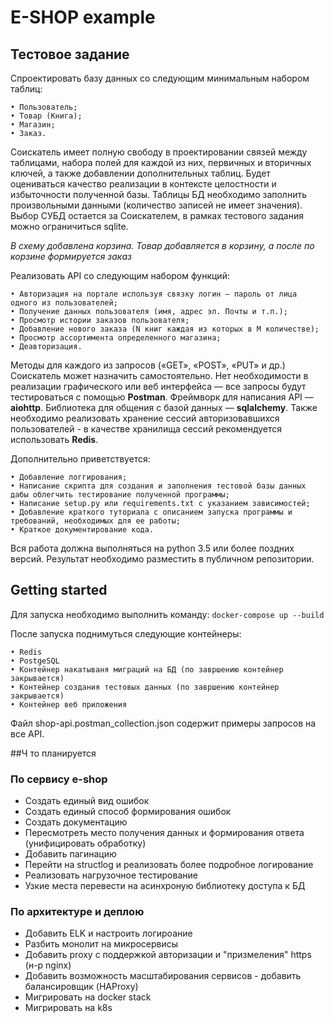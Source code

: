 # E-SHOP example 

## Тестовое задание

Спроектировать базу данных со следующим минимальным набором таблиц:

    • Пользователь;
    • Товар (Книга);
    • Магазин;
    • Заказ.
Соискатель имеет полную свободу в проектировании связей между таблицами, 
набора полей для каждой из них, первичных и вторичных ключей, а также 
добавлении дополнительных таблиц. Будет оцениваться качество реализации в 
контексте целостности и избыточности полученной базы. Таблицы БД необходимо
заполнить произвольными данными (количество записей не имеет значения). 
Выбор СУБД остается за Соискателем, в рамках тестового задания можно
ограничиться sqlite.

_В схему добавлена корзина. Товар добавляется в корзину, а после по корзине формируется 
заказ_

Реализовать API со следующим набором функций:

    • Авторизация на портале используя связку логин — пароль от лица одного из пользователей;
    • Получение данных пользователя (имя, адрес эл. Почты и т.п.);
    • Просмотр истории заказов пользователя;
    • Добавление нового заказа (N книг каждая из которых в M количестве);
    • Просмотр ассортимента определенного магазина;
    • Деавторизация.

Методы для каждого из запросов («GET», «POST», «PUT» и др.) Соискатель может назначить 
самостоятельно. Нет необходимости в реализации графического или веб интерфейса — все 
запросы будут тестироваться с помощью **Postman**. Фреймворк для написания API — **aiohttp**. 
Библиотека для общения с базой данных — **sqlalchemy**. Также необходимо реализовать хранение 
сессий авторизовавшихся пользователей - в качестве хранилища сессий рекомендуется 
использовать **Redis**.

Дополнительно приветствуется:

    • Добавление логгирования;
    • Написание скрипта для создания и заполнения тестовой базы данных дабы облегчить тестирование полученной программы;
    • Написание setup.py или requirements.txt с указанием зависимостей;
    • Добавление краткого туториала с описанием запуска программы и требований, необходимых для ее работы;
    • Краткое документирование кода.

Вся работа должна выполняться на python 3.5 или более поздних версий. Результат необходимо 
разместить в публичном репозитории.

## Getting started
Для запуска необходимо выполнить команду:
`docker-compose up --build`

После запуска поднимуться следующие контейнеры:

    • Redis
    • PostgeSQL
    • Контейнер накатываня миграций на БД (по завршению контейнер закрывается)
    • Контейнер создания тестовых данных (по завршению контейнер закрывается) 
    • Контейнер веб приложения
    
Файл shop-api.postman_collection.json содержит примеры запросов на все API.


##Ч то планируется
### По сервису e-shop
- Создать единый вид ошибок
- Создать единый способ формирования ошибок
- Создать документацию 
- Пересмотреть место получения данных и формирования ответа (унифицировать обработку)
- Добавить пагинацию
- Перейти на structlog и реализовать более подробное логирование
- Реализовать нагрузочное тестирование
- Узкие места перевести на асинхроную библиотеку доступа к БД 

### По архитектуре и деплою
- Добавить ELK и настроить логироание
- Разбить монолит на микросервисы
- Добавить proxy с поддержкой авторизации и "призмеления" https (н-р nginx)
- Добавить возможность масштабирования сервисов - добавить балансировщик (HAProxy)
- Мигрировать на docker stack
- Мигрировать на k8s 
